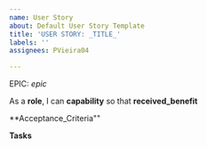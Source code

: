 ```yaml
---
name: User Story
about: Default User Story Template
title: 'USER STORY: _TITLE_'
labels: ''
assignees: PVieira04

---
```


EPIC: _epic_

As a **role**, I can **capability** so that **received_benefit**

**Acceptance_Criteria""

**Tasks**

